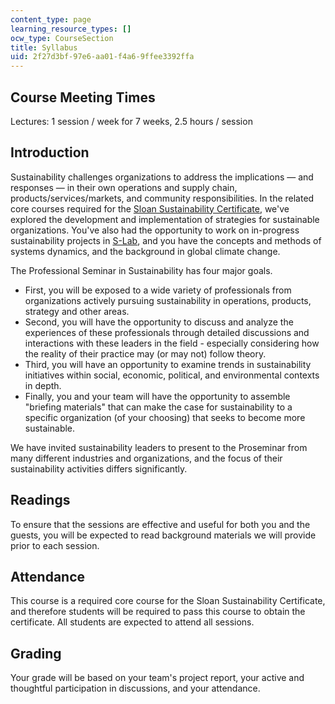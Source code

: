 ```yaml
---
content_type: page
learning_resource_types: []
ocw_type: CourseSection
title: Syllabus
uid: 2f27d3bf-97e6-aa01-f4a6-9ffee3392ffa
---
```


Course Meeting Times
--------------------

Lectures: 1 session / week for 7 weeks, 2.5 hours / session

Introduction
------------

Sustainability challenges organizations to address the implications — and responses — in their own operations and supply chain, products/services/markets, and community responsibilities. In the related core courses required for the [Sloan Sustainability Certificate](https://mitsloan.mit.edu/sustainability-initiative/sustainability-certificate), we've explored the development and implementation of strategies for sustainable organizations. You've also had the opportunity to work on in-progress sustainability projects in [S-Lab](/courses/15-992-s-lab-laboratory-for-sustainable-business-spring-2008), and you have the concepts and methods of systems dynamics, and the background in global climate change.

The Professional Seminar in Sustainability has four major goals.

*   First, you will be exposed to a wide variety of professionals from organizations actively pursuing sustainability in operations, products, strategy and other areas.
*   Second, you will have the opportunity to discuss and analyze the experiences of these professionals through detailed discussions and interactions with these leaders in the field - especially considering how the reality of their practice may (or may not) follow theory.
*   Third, you will have an opportunity to examine trends in sustainability initiatives within social, economic, political, and environmental contexts in depth.
*   Finally, you and your team will have the opportunity to assemble "briefing materials" that can make the case for sustainability to a specific organization (of your choosing) that seeks to become more sustainable.

We have invited sustainability leaders to present to the Proseminar from many different industries and organizations, and the focus of their sustainability activities differs significantly.

Readings
--------

To ensure that the sessions are effective and useful for both you and the guests, you will be expected to read background materials we will provide prior to each session.

Attendance
----------

This course is a required core course for the Sloan Sustainability Certificate, and therefore students will be required to pass this course to obtain the certificate. All students are expected to attend all sessions.

Grading
-------

Your grade will be based on your team's project report, your active and thoughtful participation in discussions, and your attendance.